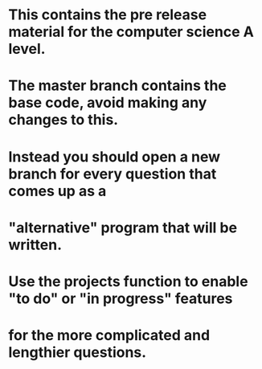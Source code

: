# This contains the pre release material for the computer science A level.
#
# The master branch contains the base code, avoid making any changes to this.
#
# Instead you should open a new branch for every question that comes up as a
# "alternative" program that will be written.
#
# Use the projects function to enable "to do" or "in progress" features
# for the more complicated and lengthier questions.
